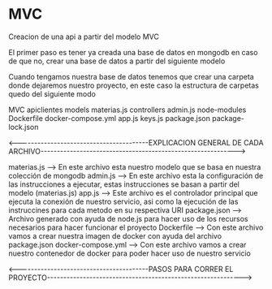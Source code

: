# MVC
Creacion de una api a partir del modelo MVC

El primer paso es tener ya creada una base de datos en mongodb en caso de que no, crear una base de datos a partir del siguiente modelo 


Cuando tengamos nuestra base de datos tenemos que crear una carpeta donde dejaremos nuestro proyecto, en este caso la estructura de carpetas quedo del siguiente modo

MVC
  apiclientes
    models
      materias.js
    controllers
      admin.js
    node-modules
    Dockerfile
    docker-compose.yml
    app.js
    keys.js
    package.json
    package-lock.json
    
<----------------------------------------EXPLICACION GENERAL DE CADA ARCHIVO------------------------------------------------------------> 
 
materias.js --> En este archivo esta nuestro modelo que se basa en nuestra colección de mongodb
admin.js --> En este archivo esta la configuración de las instrucciones a ejecutar, estas instrucciones se basan a partir del modelo (materias.js)
app.js --> Este archivo es el controlador principal que ejecuta la conexión de nuestro servicio, asi como la ejecución de las instruccines para cada metodo en su respectiva URI
package.json --> Archivo generado con ayuda de node.js para hacer uso de los recursos necesarios para hacer funcionar el proyecto
Dockerfile --> Con este archivo vamos a crear nuestra imagen de docker con ayuda del archivo package.json
docker-compose.yml --> Con este archivo vamos a crear nuestro contenedor de docker para poder hacer uso de nuestro servicio

<----------------------------------------PASOS PARA CORRER EL PROYECTO------------------------------------------------------------>
